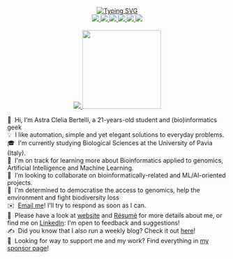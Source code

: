 <p align="center">
<a href="https://github.com/drkostas">
    <img src="https://readme-typing-svg.demolab.com?font=Georgia&size=18&duration=2000&pause=100&multiline=true&width=500&height=80&lines=Astra+Clelia+Bertelli;Blogger and Researcher+%7C+Undergrad+Student+%7C+Life Sciences;Bioinformatics+%7C+Genomics+%7C+ML" alt="Typing SVG" />
</a>
<br/>

<a href="https://astrabert.vercel.app">
    <img src="https://img.shields.io/badge/Website-astrabert.vercel.app-red?style=flat-square">
</a>  
<a href="https://astrabert.github.io/hophop-science/">
    <img src="https://img.shields.io/badge/My Blog-HOPHOP Science-purple?style=flat-square">
</a>  
<a href="https://astrabert.vercel.app/Resume.pdf">
    <img src="https://img.shields.io/badge/PDF-CV-red?style=flat-square&logo=adobe">
</a>  
<a href="https://www.linkedin.com/in/astra-bertelli-583904297/">
    <img src="https://img.shields.io/badge/-Linkedin-blue?style=flat-square&logo=linkedin">
</a>
<a href="mailto:astra.bertelli01@universitadipavia.it">
    <img src="https://img.shields.io/badge/-Email-red?style=flat-square&logo=gmail&logoColor=white">
</a>
<a href="https://pypi.org/user/AstraBert/">
    <img src="https://img.shields.io/badge/PyPi-AstraBert-blue?style=flat-square&logo=pypi&logoColor=white">
</a>

<br/> 
<br/> 

<a href="https://github.com/AstraBert">
    <img src="https://github-stats-alpha.vercel.app/api?username=AstraBert&cc=22272e&tc=37BCF6&ic=fff&bc=0000">
    <img height="180em" src="https://github-readme-stats-eight-theta.vercel.app/api/top-langs/?username=AstraBert&layout=compact&langs_count=8&theme=algolia"/>
</a>

👋 &nbsp;Hi, I’m Astra Clelia Bertelli, a 21-years-old student and (bio)informatics geek\
💡 &nbsp;I like automation, simple and yet elegant solutions to everyday problems.\
🎓 &nbsp;I'm currently studying Biological Sciences at the University of Pavia (Italy).\
🌱 &nbsp;I'm on track for learning more about Bioinformatics applied to genomics, Artificial Intelligence and Machine Learning.\
💞️ &nbsp;I’m looking to collaborate on bioinformatically-related and ML/AI-oriented projects.\
💭 &nbsp;I'm determined to democratise the access to genomics, help the environment and fight biodiversity loss\
✉️ &nbsp;[Email me](astra.bertelli01@universitadipavia.it)! I'll try to respond as soon as I can.\
📄 &nbsp;Please have a look at [website](https://astrabert.vercel.app/) and [Résumé](https://astrabert.vercel.app/Resume.pdf) for more details about me,  or find me on [LinkedIn](https://www.linkedin.com/in/astra-clelia-bertelli-583904297/): I'm open to feedback and suggestions!\
✍️ &nbsp;Did you know that I also run a weekly blog? Check it out [here](https://astrabert.github.io/hophop-science/)!\
🥰 &nbsp;Looking for way to support me and my work? Find everything in [my sponsor page](https://github.com/sponsors/AstraBert)!


<!---
AstraBert/AstraBert is a ✨ special ✨ repository because its `README.md` (this file) appears on your GitHub profile.
You can click the Preview link to take a look at your changes.
--->
